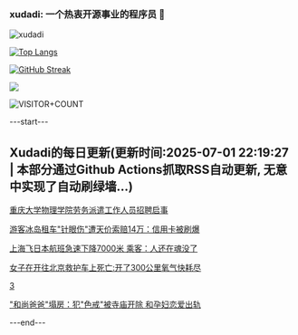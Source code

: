 ### xudadi: 一个热衷开源事业的程序员 👋

![xudadi](https://github-readme-stats-git-masterorgs-github-readme-stats-team.vercel.app/api?username=xudadi)

[![Top Langs](https://github-readme-stats.vercel.app/api/top-langs/?username=xudadi)](https://github.com/anuraghazra/github-readme-stats)

[![GitHub Streak](https://streak-stats.demolab.com?user=xudadi&locale=zh_Hans)](https://git.io/streak-stats)

![](https://raw.githubusercontent.com/xudadi/xudadi/main/assets/github-contribution-grid-snake.svg)

![VISITOR+COUNT](https://komarev.com/ghpvc/?username=xudadi&label=VISITOR+COUNT)


---start---

## Xudadi的每日更新(更新时间:2025-07-01 22:19:27 | 本部分通过Github Actions抓取RSS自动更新, 无意中实现了自动刷绿墙...)

[重庆大学物理学院劳务派遣工作人员招聘启事](https://www.gongkaoleida.com/article/2485011)

[游客冰岛租车"针眼伤"遭天价索赔14万：信用卡被刷爆](https://m.163.com/news/article/K3CBT1UB0550B6IS.html)

[上海飞日本航班急速下降7000米 乘客：人还在魂没了](https://m.163.com/news/article/K3C9E4LO0512B07B.html)

[女子在开往北京救护车上死亡:开了300公里氧气快耗尽](https://m.163.com/news/article/K3CMA1IA0514D3UH.html)

[3](https://m.163.com/touch/news/sub/domestic)

["和尚爸爸"塌房：犯"色戒"被寺庙开除 和孕妇恋爱出轨](https://m.163.com/news/article/K3CS08FO00019B3E.html)

---end---

